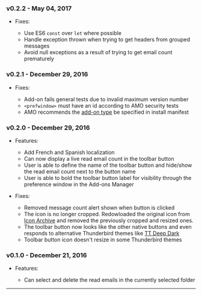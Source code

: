 ### v0.2.2 - May 04, 2017

+ Fixes:

  - Use ES6 `const` over `let` where possible
  - Handle exception thrown when trying to get headers from grouped messages
  - Avoid null exceptions as a result of trying to get email count prematurely


### v0.2.1 - December 29, 2016

+ Fixes:

  - Add-on fails general tests due to invalid maximum version number
  - `<prefwindow>` must have an id according to AMO security tests
  - AMO recommends the [add-on type][3] be specified in install manifest


### v0.2.0 - December 29, 2016

+ Features:

  - Add French and Spanish localization
  - Can now display a live read email count in the toolbar button
  - User is able to define the name of the toolbar button and hide/show the read
    email count next to the button name
  - User is able to bold the toolbar button label for visibility through the
    preference window in the Add-ons Manager

+ Fixes:

  - Removed message count alert shown when button is clicked
  - The icon is no longer cropped. Redowloaded the original icon from
    [Icon Archive][2] and removed the previously cropped and resized ones.
  - The toolbar button now looks like the other native buttons and even responds to
    alternative Thunderbird themes like [TT Deep Dark][1]
  - Toolbar button icon doesn't resize in some Thunderbird themes

### v0.1.0 - December 21, 2016

+ Features:

  - Can select and delete the read emails in the currently selected folder

---

[1]: https://addons.mozilla.org/en-us/thunderbird/addon/tt-deepdark/
[2]: http://www.iconarchive.com/show/email-icons-by-seanau/Delete-icon.html
[3]: https://developer.mozilla.org/en-US/Add-ons/Install_Manifests#type
